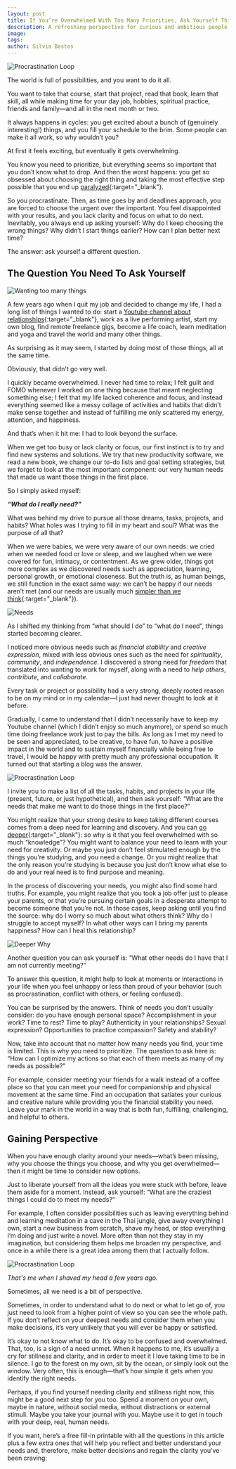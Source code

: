 ```yaml
---
layout: post
title: If You’re Overwhelmed With Too Many Priorities, Ask Yourself This Question
description: A refreshing perspective for curious and ambitious people with a tendency for overcommitment, procrastination, and lack of focus.
image: 
tags:
author: Silvia Bastos
---
```

![Procrastination Loop](/assets/how-to-prioritize-procrastination-loop.png)

The world is full of possibilities, and you want to do it all. 

You want to take that course, start that project, read that book, learn that skill, all while making time for your day job, hobbies, spiritual practice, friends and family—and all in the next month or two.

It always happens in cycles: you get excited about a bunch of (genuinely interesting!) things, and you fill your schedule to the brim. Some people can make it all work, so why wouldn’t you?

At first it feels exciting, but eventually it gets overwhelming. 

You know you need to prioritize, but everything seems so important that you don’t know what to drop. And then the worst happens: you get so obsessed about choosing the right thing and taking the most effective step possible that you end up [paralyzed](https://en.wikipedia.org/wiki/Analysis_paralysis){:target="_blank"}. 

So you procrastinate. Then, as time goes by and deadlines approach, you are forced to choose the urgent over the important. You feel disappointed with your results, and you lack clarity and focus on what to do next. Inevitably, you always end up asking yourself: Why do I keep choosing the wrong things? Why didn’t I start things earlier? How can I plan better next time? 

The answer: ask yourself a different question.

## The Question You Need To Ask Yourself

![Wanting too many things](/assets/how-to-prioritize-too-many-things.png)

A few years ago when I quit my job and decided to change my life, I had a long list of things I wanted to do: start a [Youtube channel about relationships](https://www.youtube.com/channel/UCFkEEtX7yPtYD0Om0GPwL7w){:target="_blank"}, work as a live performing artist, start my own blog, find remote freelance gigs, become a life coach, learn meditation and yoga and travel the world and many other things.

As surprising as it may seem, I started by doing most of those things, all at the same time. 

Obviously, that didn’t go very well. 

I quickly became overwhelmed. I never had time to relax; I felt guilt and FOMO whenever I worked on one thing because that meant neglecting something else; I felt that my life lacked coherence and focus, and instead everything seemed like a messy collage of activities and habits that didn’t make sense together and instead of fulfilling me only scattered my energy, attention, and happiness.

And that’s when it hit me: I had to look beyond the surface.

When we get too busy or lack clarity or focus, our first instinct is to try and find new systems and solutions. We try that new productivity software, we read a new book, we change our to-do lists and goal setting strategies, but we forget to look at the most important component: our very human needs that made us want those things in the first place.

So I simply asked myself:

**_“What do I really need?”_**

What was behind my drive to pursue all those dreams, tasks, projects, and habits? What holes was I trying to fill in my heart and soul? What was the purpose of all that?

When we were babies, we were very aware of our own needs: we cried when we needed food or love or sleep, and we laughed when we were covered for fun, intimacy, or contentment. As we grew older, things got more complex as we discovered needs such as appreciation, learning, personal growth, or emotional closeness. But the truth is, as human beings, we still function in the exact same way: we can’t be happy if our needs aren’t met (and our needs are usually much [simpler than we think](https://www.cnvc.org/training/resource/needs-inventory){:target="_blank"}).

![Needs](/assets/how-to-prioritize-needs.png)

As I shifted my thinking from “what should I do” to “what do I need”, things started becoming clearer.

I noticed more obvious needs such as _financial stability_ and _creative expression_, mixed with less obvious ones such as the need for _spirituality_, _community_, and _independence_. I discovered a strong need for _freedom_ that translated into wanting to work for myself, along with a need to _help others_, _contribute_, and _collaborate_.

Every task or project or possibility had a very strong, deeply rooted reason to be on my mind or in my calendar—I just had never thought to look at it before. 

Gradually, I came to understand that I didn’t necessarily have to keep my Youtube channel (which I didn’t enjoy so much anymore), or spend so much time doing freelance work just to pay the bills. As long as I met my need to be seen and appreciated, to be creative, to have fun, to have a positive impact in the world and to sustain myself financially while being free to travel, I would be happy with pretty much any professional occupation. It turned out that starting a blog was the answer.

![Procrastination Loop](/assets/how-to-prioritize-specific-actions-for-needs.png)

I invite you to make a list of all the tasks, habits, and projects in your life (present, future, or just hypothetical), and then ask yourself: “What are the needs that make me want to do those things in the first place?”

You might realize that your strong desire to keep taking different courses comes from a deep need for learning and discovery. And you can [go deeper](https://journalsmarter.com/journaling-exercises-behavior-change/#expand-your-perception){:target="_blank"}: so why is it that you feel overwhelmed with so much “knowledge”? You might want to balance your need to learn with your need for creativity. Or maybe you just don’t feel stimulated enough by the things you’re studying, and you need a change. Or you might realize that the only reason you’re studying is because you just don’t know what else to do and your real need is to find purpose and meaning. 

In the process of discovering your needs, you might also find some hard truths. For example, you might realize that you took a job offer just to please your parents, or that you’re pursuing certain goals in a desperate attempt to become someone that you’re not. In those cases, keep asking until you find the source: why do I worry so much about what others think? Why do I struggle to accept myself? In what other ways can I bring my parents happiness? How can I heal this relationship?

![Deeper Why](/assets/how-to-prioritize-deeper-why.png)

Another question you can ask yourself is: “What other needs do I have that I am not currently meeting?”

To answer this question, it might help to look at moments or interactions in your life when you feel unhappy or less than proud of your behavior (such as procrastination, conflict with others, or feeling confused).

You can be surprised by the answers. Think of needs you don’t usually consider: do you have enough personal space? Accomplishment in your work? Time to rest? Time to play? Authenticity in your relationships? Sexual expression? Opportunities to practice compassion? Safety and stability?

Now, take into account that no matter how many needs you find, your time is limited. This is why you need to prioritize. The question to ask here is: “How can I optimize my actions so that each of them meets as many of my needs as possible?”

For example, consider meeting your friends for a walk instead of a coffee place so that you can meet your need for companionship and physical movement at the same time. Find an occupation that satiates your curious and creative nature while providing you the financial stability you need. Leave your mark in the world in a way that is both fun, fulfilling, challenging, and helpful to others.

## Gaining Perspective

When you have enough clarity around your needs—what’s been missing, why you choose the things you choose, and why you get overwhelmed—then it might be time to consider new options. 

Just to liberate yourself from all the ideas you were stuck with before, leave them aside for a moment. Instead, ask yourself: “What are the craziest things I could do to meet my needs?”

For example, I often consider possibilities such as leaving everything behind and learning meditation in a cave in the Thai jungle, give away everything I own, start a new business from scratch, shave my head, or stop everything I’m doing and just write a novel. More often than not they stay in my imagination, but considering them helps me broaden my perspective, and once in a while there is a great idea among them that I actually follow.

![Procrastination Loop](/assets/silvia-shaved-head.jpg)

_That's me when I shaved my head a few years ago._

Sometimes, all we need is a bit of perspective. 

Sometimes, in order to understand what to do next or what to let go of, you just need to look from a higher point of view so you can see the whole path. If you don’t reflect on your deepest needs and consider them when you make decisions, it’s very unlikely that you will ever be happy or satisfied.

It’s okay to not know what to do. It’s okay to be confused and overwhelmed. That, too, is a sign of a need unmet. When it happens to me, it’s usually a cry for stillness and clarity, and in order to meet it I love taking time to be in silence. I go to the forest on my own, sit by the ocean, or simply look out the window. Very often, this is enough—that’s how simple it gets when you identify the right needs.

Perhaps, if you find yourself needing clarity and stillness right now, this might be a good next step for you too. Spend a moment on your own, maybe in nature, without social media, without distractions or external stimuli. Maybe you take your journal with you. Maybe use it to get in touch with your deep, real, human needs.

If you want, here’s a free fill-in printable with all the questions in this article plus a few extra ones that will help you reflect and better understand your needs and, therefore, make better decisions and regain the clarity you’ve been craving:

<!-- add needs worksheet -->